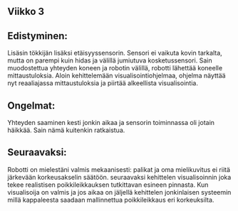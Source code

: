 **Viikko 3**
-
Edistyminen:
-
Lisäsin tökkijän lisäksi etäisyyssensorin. Sensori ei vaikuta kovin tarkalta, mutta on parempi kuin hidas ja välillä jumiutuva kosketussensori.
Sain muodostettua yhteyden koneen ja robotin välillä, robotti lähettää koneelle mittaustuloksia.
Aloin kehittelemään visualisointiohjelmaa, ohjelma näyttää nyt reaaliajassa mittaustuloksia ja piirtää alkeellista visualisointia.

Ongelmat:
-
Yhteyden saaminen kesti jonkin aikaa ja sensorin toiminnassa oli jotain häikkää. Sain nämä kuitenkin ratkaistua.

Seuraavaksi:
-
Robotti on mielestäni valmis mekaanisesti: palikat ja oma mielikuvitus ei riitä järkevään korkeusakselin säätöön. seuraavaksi kehittelen visualisoinnin joka tekee realistisen poikkileikkauksen tutkittavan esineen pinnasta. Kun visualisoija on valmis ja jos aikaa on jäljellä kehittelen jonkinlaisen systeemin millä kappaleesta saadaan mallinnettua poikkileikkaus eri korkeuksilta.
